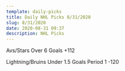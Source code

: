 ```yaml
---
template: daily-picks
title: Daily NHL Picks 8/31/2020
slug: 8/31/2020
date: 2020-08-31 09:37
description: NHL Picks
---
```

Avs/Stars Over 6 Goals +112

Lightning/Bruins Under 1.5 Goals Period 1 -120